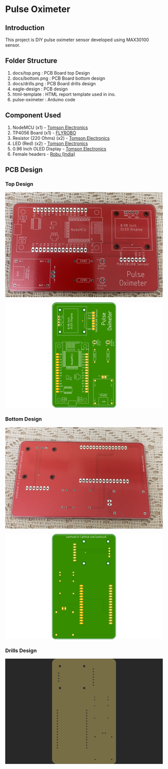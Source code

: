 # Pulse Oximeter

## Introduction

This project is DIY pulse oximeter sensor developed using MAX30100 sensor.

## Folder Structure

1. docs/top.png : PCB Board top Design
2. docs/bottom.png : PCB Board bottom design
3. docs/drills.png : PCB Board drills design
4. eagle-design : PCB design
5. html-template : HTML report template used in ino.
6. pulse-oximeter : Arduino code

## Component Used

1. NodeMCU (x1) - [Tomson Electronics](https://www.tomsonelectronics.com/products/buy-nodemcu-esp8266-esp-12e-with-ch340-online)
2. TP4056 Board (x1) - [FLYROBO](https://www.flyrobo.in/tp4056-1a-li-ion-lithium-battery-charging-module-mini-usb)
3. Resistor (220 Ohms) (x2) - [Tomson Electronics](https://www.tomsonelectronics.com/products/100k-ohm-metal-film-resistor?variant=8737726038107)
4. LED (Red) (x2) - [Tomson Electronics](https://www.tomsonelectronics.com/products/led-basic-red-5mm-pack-of-10)
5. 0.96 Inch OLED Display - [Tomson Electronics](https://www.tomsonelectronics.com/products/0-96-inch-128-x-64-i2c-iic-4pin-oled-display-module-blue)
6. Female headers - [Robu (India)](https://robu.in/product/2mm-pitch-female-berg-strip-40x1-2pcs/)

## PCB Design

### Top Design

![Pulse Oximeter - top PCB](docs/pcb_front.jpeg)

![Pulse Oximeter - top](docs/top.png)

### Bottom Design

![Pulse Oximeter - bottom PCB](docs/pcb_back.jpeg)

![Pulse Oximeter - bottom](docs/bottom.png)

### Drills Design

![Pulse Oximeter - drills](docs/drills.png)

